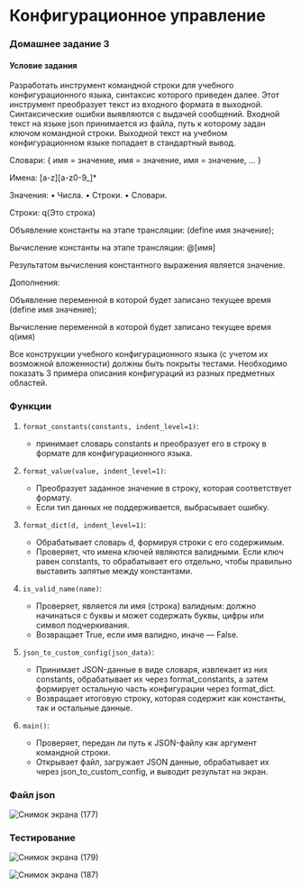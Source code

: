 # Конфигурационное управление

### Домашнее задание 3

#### Условие задания

Разработать инструмент командной строки для учебного конфигурационного
языка, синтаксис которого приведен далее. Этот инструмент преобразует текст из
входного формата в выходной. Синтаксические ошибки выявляются с выдачей
сообщений.
Входной текст на языке json принимается из файла, путь к которому задан
ключом командной строки. Выходной текст на учебном конфигурационном
языке попадает в стандартный вывод.

Словари:
{
 имя = значение,
 имя = значение,
 имя = значение,
 ...
}

Имена:
[a-z][a-z0-9_]*

Значения:
• Числа.
• Строки.
• Словари.

Строки:
q(Это строка)

Объявление константы на этапе трансляции:
(define имя значение);

Вычисление константы на этапе трансляции:
@[имя]

Результатом вычисления константного выражения является значение.

Дополнения: 

Объявление переменной в которой будет записано текущее время
(define имя значение);

Вычисление переменной в которой будет записано текущее время
q(имя)

Все конструкции учебного конфигурационного языка (с учетом их
возможной вложенности) должны быть покрыты тестами. Необходимо показать 3
примера описания конфигураций из разных предметных областей.

### Функции

1. `format_constants(constants, indent_level=1)`:
   - принимает словарь constants и преобразует его в строку в формате для  конфигурационного языка.

2. `format_value(value, indent_level=1)`:
   - Преобразует заданное значение в строку, которая соответствует формату.
   - Если тип данных не поддерживается, выбрасывает ошибку.

3. `format_dict(d, indent_level=1)`:
   - Обрабатывает словарь d, формируя строки с его содержимым.
   - Проверяет, что имена ключей являются валидными. Если ключ равен constants, то обрабатывает его отдельно, чтобы правильно выставить запятые между константами.

4. `is_valid_name(name)`:
   - Проверяет, является ли имя (строка) валидным: должно начинаться с буквы и может содержать буквы, цифры или символ подчеркивания.
   - Возвращает True, если имя валидно, иначе — False.

5. `json_to_custom_config(json_data)`:
   - Принимает JSON-данные в виде словаря, извлекает из них constants, обрабатывает их через format_constants, а затем формирует остальную часть конфигурации через format_dict.
   - Возвращает итоговую строку, которая содержит как константы, так и остальные данные.

6. `main()`:
   - Проверяет, передан ли путь к JSON-файлу как аргумент командной строки.
   - Открывает файл, загружает JSON данные, обрабатывает их через json_to_custom_config, и выводит результат на экран.
  
### Файл json

![Снимок экрана (177)](https://github.com/user-attachments/assets/c5115c02-706c-44bb-aaf5-15bfaf6b4a09)

### Тестирование

![Снимок экрана (179)](https://github.com/user-attachments/assets/5db82b13-c897-4bfe-bbf2-d4781dffec8a)

![Снимок экрана (187)](https://github.com/user-attachments/assets/ce1be563-7c4c-4720-8c27-c0eaa5c394ea)


